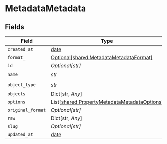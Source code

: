 # MetadataMetadata


## Fields

| Field                                                                                                  | Type                                                                                                   | Required                                                                                               | Description                                                                                            |
| ------------------------------------------------------------------------------------------------------ | ------------------------------------------------------------------------------------------------------ | ------------------------------------------------------------------------------------------------------ | ------------------------------------------------------------------------------------------------------ |
| `created_at`                                                                                           | [date](https://docs.python.org/3/library/datetime.html#date-objects)                                   | :heavy_minus_sign:                                                                                     | N/A                                                                                                    |
| `format_`                                                                                              | [Optional[shared.MetadataMetadataFormat]](../../models/shared/metadatametadataformat.md)               | :heavy_minus_sign:                                                                                     | N/A                                                                                                    |
| `id`                                                                                                   | *Optional[str]*                                                                                        | :heavy_minus_sign:                                                                                     | N/A                                                                                                    |
| `name`                                                                                                 | *str*                                                                                                  | :heavy_check_mark:                                                                                     | N/A                                                                                                    |
| `object_type`                                                                                          | *str*                                                                                                  | :heavy_check_mark:                                                                                     | N/A                                                                                                    |
| `objects`                                                                                              | Dict[str, *Any*]                                                                                       | :heavy_minus_sign:                                                                                     | N/A                                                                                                    |
| `options`                                                                                              | List[[shared.PropertyMetadataMetadataOptions](../../models/shared/propertymetadatametadataoptions.md)] | :heavy_minus_sign:                                                                                     | N/A                                                                                                    |
| `original_format`                                                                                      | *Optional[str]*                                                                                        | :heavy_minus_sign:                                                                                     | N/A                                                                                                    |
| `raw`                                                                                                  | Dict[str, *Any*]                                                                                       | :heavy_minus_sign:                                                                                     | N/A                                                                                                    |
| `slug`                                                                                                 | *Optional[str]*                                                                                        | :heavy_minus_sign:                                                                                     | N/A                                                                                                    |
| `updated_at`                                                                                           | [date](https://docs.python.org/3/library/datetime.html#date-objects)                                   | :heavy_minus_sign:                                                                                     | N/A                                                                                                    |